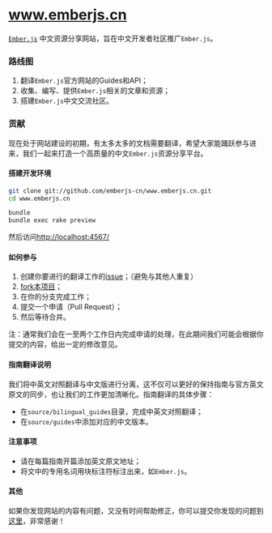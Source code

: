 www.emberjs.cn
==============

[`Ember.js`](http://emberjs.com)
中文资源分享网站，旨在中文开发者社区推广`Ember.js`。

### 路线图

1. 翻译`Ember.js`官方网站的Guides和API；
2. 收集、编写、提供`Ember.js`相关的文章和资源；
3. 搭建`Ember.js`中文交流社区。

### 贡献

现在处于网站建设的初期，有太多太多的文档需要翻译，希望大家能踊跃参与进来，我们一起来打造一个高质量的中文`Ember.js`资源分享平台。

#### 搭建开发环境

```sh
git clone git://github.com/emberjs-cn/www.emberjs.cn.git
cd www.emberjs.cn

bundle
bundle exec rake preview
```

然后访问[http://localhost:4567/](http://localhost:4567/)

#### 如何参与

1. 创建你要进行的翻译工作的[issue](https://github.com/emberjs-cn/www.emberjs.cn/issues)；（避免与其他人重复）
2. [fork本项目](https://github.com/emberjs-cn/www.emberjs.cn/fork_select)；
3. 在你的分支完成工作；
4. 提交一个申请（Pull Request）；
5. 然后等待合并。

注：通常我们会在一至两个工作日内完成申请的处理，在此期间我们可能会根据你提交的内容，给出一定的修改意见。

#### 指南翻译说明

我们将中英文对照翻译与中文版进行分离，这不仅可以更好的保持指南与官方英文原文的同步，也让我们的工作更加清晰化。指南翻译的具体步骤：

* 在`source/bilingual_guides`目录，完成中英文对照翻译；
* 在`source/guides`中添加对应的中文版本。

#### 注意事项

* 请在每篇指南开篇添加英文原文地址；
* 将文中的专用名词用块标注符标注出来，如`Ember.js`。

#### 其他

如果你发现网站的内容有问题，又没有时间帮助修正，你可以提交你发现的问题到[这里](https://github.com/emberjs-cn/www.emberjs.cn/issues)，非常感谢！

